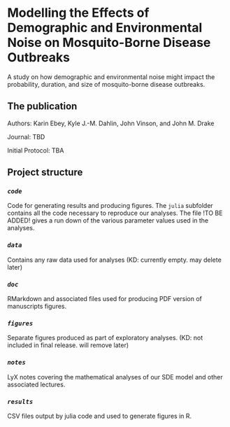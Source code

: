 # Modelling the Effects of Demographic and Environmental Noise on Mosquito-Borne Disease Outbreaks
A study on how demographic and environmental noise might impact the probability, duration, and size of mosquito-borne disease outbreaks.

The publication
----------------------------
Authors: Karin Ebey, Kyle J.-M. Dahlin, John Vinson, and John M. Drake

Journal: TBD

Initial Protocol: TBA

Project structure
---------------------------

### *`code`*
Code for generating results and producing figures. 
The `julia` subfolder contains all the code necessary to reproduce our analyses. 
The file !TO BE ADDED! gives a run down of the various parameter values used in the analyses.

### *`data`*
Contains any raw data used for analyses (KD: currently empty. may delete later)

### *`doc`*
RMarkdown and associated files used for producing PDF version of manuscripts figures.

### *`figures`*
Separate figures produced as part of exploratory analyses. (KD: not included in final release. will remove later)

### *`notes`*
LyX notes covering the mathematical analyses of our SDE model and other associated lectures.

### *`results`*
CSV files output by julia code and used to generate figures in R.